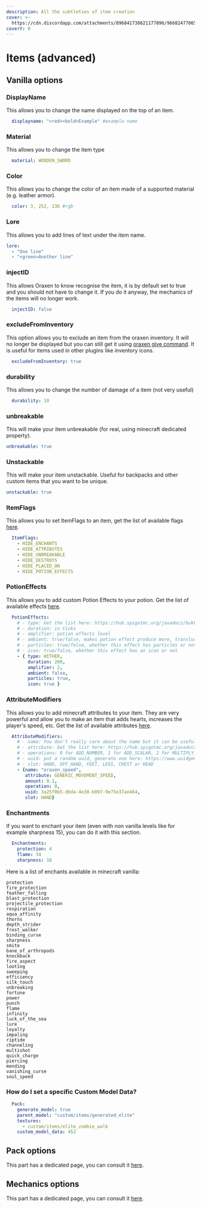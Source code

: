 ```yaml
---
description: All the subtleties of item creation
cover: >-
  https://cdn.discordapp.com/attachments/896841738621177896/966824770651967498/unknown.png
coverY: 0
---
```


# Items (advanced)

## Vanilla options

### DisplayName

This allows you to change the name displayed on the top of an item.

```yaml
  displayname: "<red><bold>Example" #example name
```

### Material

This allows you to change the item type

```yaml
  material: WOODEN_SWORD
```

### Color

This allows you to change the color of an item made of a supported material (e.g. leather armor).

```yaml
  color: 3, 252, 136 #rgb
```

### Lore

This allows you to add lines of text under the item name.

```yaml
lore:
  - "One line"
  - "<green>Another line"
```

### injectID

This allows Oraxen to know recognise the item, it is by default set to true and you should not have to change it. If you do it anyway, the mechanics of the items will no longer work.

```yaml
  injectID: false
```

### excludeFromInventory

This option allows you to exclude an item from the oraxen inventory. It will no longer be displayed but you can still get it using [oraxen give command](../../usage/commands.md#get-the-items). It is useful for items used in  other plugins like inventory icons.

```yaml
  excludeFromInventory: true
```

### durability

This allows you to change the number of damage of a item (not very useful)

```yaml
  durability: 10
```

### unbreakable

This will make your item unbreakable (for real, using minecraft dedicated property).

```yaml
unbreakable: true
```

### Unstackable
This will make your item unstackable. Useful for backpacks and other custom items that you want to be unique.
```yaml
unstackable: true
```

### ItemFlags

This allows you to set ItemFlags to an item, get the list of available flags [here](https://hub.spigotmc.org/javadocs/bukkit/org/bukkit/inventory/ItemFlag.html).

```yaml
  ItemFlags:
    - HIDE_ENCHANTS
    - HIDE_ATTRIBUTES
    - HIDE_UNBREAKABLE
    - HIDE_DESTROYS
    - HIDE_PLACED_ON
    - HIDE_POTION_EFFECTS
```

### PotionEffects

This allows you to add custom Potion Effects to your potion. Get the list of available effects [here](https://hub.spigotmc.org/javadocs/bukkit/org/bukkit/potion/PotionEffectType.html).

```yaml
  PotionEffects:
    # - type: Get the list here: https://hub.spigotmc.org/javadocs/bukkit/org/bukkit/potion/PotionEffectType.html
    # - duration: in ticks
    # - amplifier: potion effects level
    # - ambient: true/false, makes potion effect produce more, translucent, particles.
    # - particles: true/false, whether this effect has particles or not
    # - icon: true/false, whether this effect has an icon or not
    - { type: WITHER,
        duration: 200,
        amplifier: 2,
        ambient: false,
        particles: true,
        icon: true }
```

### AttributeModifiers

This allows you to add minecraft attributes to your item. They are very powerful and allow you to make an item that adds hearts, increases the player's speed, etc. Get the list of available attributes [here](https://hub.spigotmc.org/javadocs/spigot/org/bukkit/attribute/Attribute.html).

```yaml
  AttributeModifiers:
    # - name: You don't really care about the name but it can be useful for some developers
    # - attribute: Get the list here: https://hub.spigotmc.org/javadocs/spigot/org/bukkit/attribute/Attribute.html
    # - operations: 0 for ADD_NUMBER, 1 for ADD_SCALAR, 2 for MULTIPLY_SCALAR_1;
    # - uuid: put a random uuid, generate one here: https://www.uuidgenerator.net/
    # - slot: HAND, OFF_HAND, FEET, LEGS, CHEST or HEAD
    - {name: "oraxen_speed", 
       attribute: GENERIC_MOVEMENT_SPEED, 
       amount: 0.1, 
       operation: 0, 
       uuid: 3a25f0b5-dbda-4e38-b097-9e75e37ae464, 
       slot: HAND}
```

### Enchantments

If you want to enchant your item (even with non vanilla levels like for example sharpness 15), you can do it with this section.

```yaml
  Enchantments:
    protection: 4
    flame: 34
    sharpness: 18
```

Here is a list of enchants available in minecraft vanilla:

```
protection
fire_protection
feather_falling
blast_protection
projectile_protection
respiration
aqua_affinity
thorns
depth_strider
frost_walker
binding_curse
sharpness
smite
bane_of_arthropods
knockback
fire_aspect
looting
sweeping
efficiency
silk_touch
unbreaking
fortune
power
punch
flame
infinity
luck_of_the_sea
lure
loyalty
impaling
riptide
channeling
multishot
quick_charge
piercing
mending
vanishing_curse
soul_speed
```

### How do I set a specific Custom Model Data?

```yaml
  Pack:
    generate_model: true
    parent_model: "custom/items/generated_elite"
    textures:
      - custom/items/elite_zombie_walk
    custom_model_data: 452
```

## Pack options

This part has a dedicated page, you can consult it [here](../item-appearance.md).

## Mechanics options

This part has a dedicated page, you can consult it [here](../../mechanics/mechanics-introduction.md).
